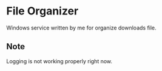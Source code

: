 # File Organizer

Windows service written by me for organize downloads file.

## Note

Logging is not working properly right now.
